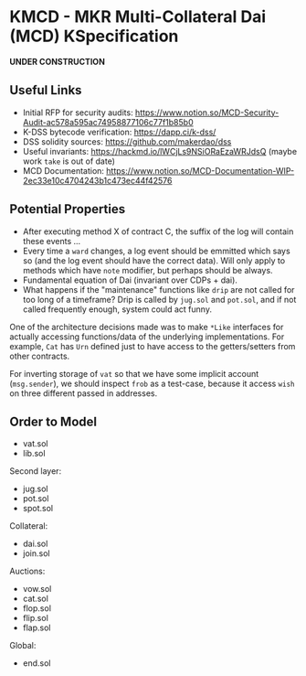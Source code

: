 KMCD - MKR Multi-Collateral Dai (MCD) KSpecification
====================================================

**UNDER CONSTRUCTION**

Useful Links
------------

-   Initial RFP for security audits: <https://www.notion.so/MCD-Security-Audit-ac578a595ac74958877106c77f1b85b0>
-   K-DSS bytecode verification: <https://dapp.ci/k-dss/>
-   DSS solidity sources: <https://github.com/makerdao/dss>
-   Useful invariants: <https://hackmd.io/lWCjLs9NSiORaEzaWRJdsQ> (maybe work `take` is out of date)
-   MCD Documentation: <https://www.notion.so/MCD-Documentation-WIP-2ec33e10c4704243b1c473ec44f42576>

Potential Properties
--------------------

-   After executing method X of contract C, the suffix of the log will contain these events ...
-   Every time a `ward` changes, a log event should be emmitted which says so (and the log event should have the correct data).
    Will only apply to methods which have `note` modifier, but perhaps should be always.
-   Fundamental equation of Dai (invariant over CDPs + dai).
-   What happens if the "maintenance" functions like `drip` are not called for too long of a timeframe?
    Drip is called by `jug.sol` and `pot.sol`, and if not called frequently enough, system could act funny.

One of the architecture decisions made was to make `*Like` interfaces for actually accessing functions/data of the underlying implementations.
For example, `Cat` has `Urn` defined just to have access to the getters/setters from other contracts.

For inverting storage of `vat` so that we have some implicit account (`msg.sender`), we should inspect `frob` as a test-case, because it access `wish` on three different passed in addresses.

Order to Model
--------------

-   vat.sol
-   lib.sol

Second layer:

-   jug.sol
-   pot.sol
-   spot.sol

Collateral:

-   dai.sol
-   join.sol

Auctions:

-   vow.sol
-   cat.sol
-   flop.sol
-   flip.sol
-   flap.sol

Global:

-   end.sol
